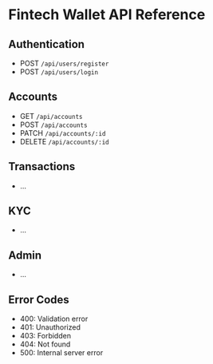 # Fintech Wallet API Reference

## Authentication
- POST `/api/users/register`
- POST `/api/users/login`

## Accounts
- GET `/api/accounts`
- POST `/api/accounts`
- PATCH `/api/accounts/:id`
- DELETE `/api/accounts/:id`

## Transactions
- ...
## KYC
- ...
## Admin
- ...

## Error Codes
- 400: Validation error
- 401: Unauthorized
- 403: Forbidden
- 404: Not found
- 500: Internal server error